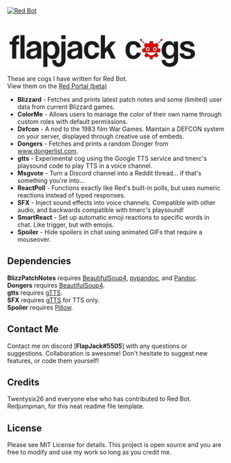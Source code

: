 [![Red Bot](https://img.shields.io/badge/Discord-Red%20Bot-red.svg)](https://github.com/Twentysix26/Red-DiscordBot)

&nbsp;

![FlapJack Cogs](https://raw.githubusercontent.com/ptoast/freecodecamp/master/portfolio/img/flapjackcogs_sm.png "FlapJack Cogs")

These are cogs I have written for Red Bot.  
View them on the [Red Portal (beta)](https://cogs.red/cogs/ptoast/FlapJack-Cogs/)

- **Blizzard** - Fetches and prints latest patch notes and some (limited) user data from current Blizzard games.
- **ColorMe** - Allows users to manage the color of their own name through custom roles with default permissions.
- **Defcon** - A nod to the 1983 film War Games. Maintain a DEFCON system on your server, displayed through creative use of embeds.
- **Dongers** - Fetches and prints a random Donger from www.dongerlist.com.
- **gtts** - Experimental cog using the Google TTS service and tmerc's playsound code to play TTS in a voice channel.
- **Msgvote** - Turn a Discord channel into a Reddit thread... if that's something you're into...
- **ReactPoll** - Functions exactly like Red's built-in polls, but uses numeric reactions instead of typed responses.
- **SFX** - Inject sound effects into voice channels. Compatible with other audio, and backwards compatible with tmerc's playsound!
- **SmartReact** - Set up automatic emoji reactions to specific words in chat. Like trigger, but with emojis.
- **Spoiler** - Hide spoilers in chat using animated GIFs that require a mouseover.  


## Dependencies

**BlizzPatchNotes** requires [BeautifulSoup4](https://www.crummy.com/software/BeautifulSoup/bs4/doc/), [pypandoc](https://github.com/bebraw/pypandoc), and [Pandoc](http://pandoc.org/).  
**Dongers** requires [BeautifulSoup4](https://www.crummy.com/software/BeautifulSoup/bs4/doc/).  
**gtts** requires [gTTS](https://pypi.python.org/pypi/gTTS).  
**SFX** requires [gTTS](https://pypi.python.org/pypi/gTTS) for TTS only.  
**Spoiler** requires [Pillow](https://python-pillow.org/).


## Contact Me

Contact me on discord [**FlapJack#5505**] with any questions or suggestions. Collaboration is awesome! Don't hesitate to suggest new features, or code them yourself!

## Credits

Twentysix26 and everyone else who has contributed to Red Bot.    
Redjumpman, for this neat readme file template.

## License

Please see MIT License for details. This project is open source and you are free to modify and use my work so long as you credit me.
